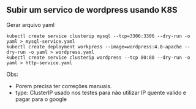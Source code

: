 ## Subir um servico de wordpress usando K8S

Gerar arquivo yaml
````
kubectl create service clusterip mysql --tcp=3306:3306 --dry-run -o yaml > mysql-service.yaml
kubectl create deployment workpress --image=wordpress:4.8-apache --dry-run -o yaml > wordpress.yaml
kubectl create service clusterip wordpress --tcp 80:80 --dry-run -o yaml > http-service.yaml
````
Obs: 
 - Porem precisa ter correções manuais.
 - type: ClusterIP usado nos testes para não utilizar IP quente valido e pagar para o google

